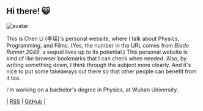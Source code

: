 ## Hi there! 😺

<img class="avatar" src="https://avatars.githubusercontent.com/u/122166030?s=400&v=4" alt="avatar">

This is Chen Li (李琛)'s personal website, where I talk about Physics, Programming, and Films. (Yes, the number in the URL comes from _Blade Runner 2049_, a sequel lives up to its potential.) This personal website is kind of like browser bookmarks that I can check when needed. Also, by writing something down, I think through the subject more clearly. And it's nice to put some takeaways out there so that other people can benefit from it too.

I'm working on a bachelor's degree in Physics, at Wuhan University.

| [RSS](https://chenli2049.github.io/atom.xml) | [GitHub](https://github.com/ChenLi2049) |
